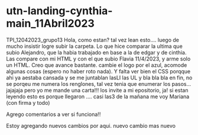 # utn-landing-cynthia-main_11Abril2023

TPI_12042023_grupo13
Hola, como estan? tal vez lean esto.... luego de mucho insistir logre subir la carpeta. Lo que hice comparar la ultima que subio Alejandro, que la habia trabajado en base a la de edgar y de cinthia. Las compare con mi HTML y con el que subio Flavia 11/4/2023, y arme solo un HTML.
Creo que avance bastante. cambie el logo por el azul, acomode algunas cosas (espero no haber roto nada). Y falta ver bien el CSS porqque ahi ya aestaba cansada y se me juntablan lasLI las UL y bla bla bla
en fin, no se porqeu me numera los renglones, tal vez tenia que enumerar los pasos... jajajaja pero yo me mande una carta!!!
los invite a mi epositorio, ja! si estan leyendo esto es porque llegaron ....
casi las3 de la mañana me voy
Mariana (con firma y todo)

Agrego comentarios a ver si funciona!!

Estoy agregando nuevos cambios por aqui.
nuevo cambio mas nuevo
